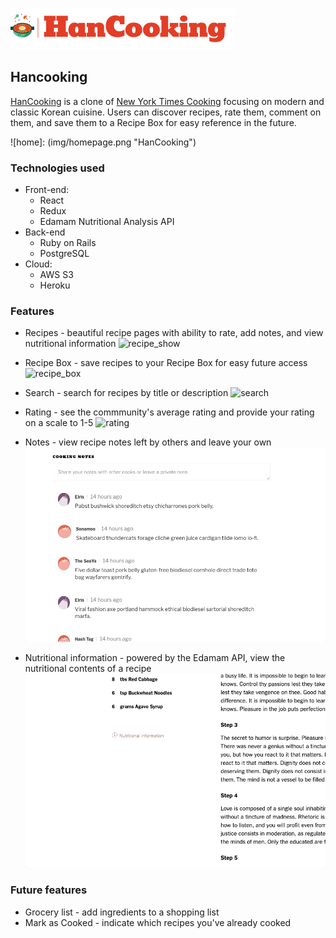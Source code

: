 ![logo](img/logo.png)
## Hancooking

[HanCooking](http://hancooking.herokuapp.com/#/) is a clone of [New York Times Cooking](https://cooking.nytimes.com/) focusing on modern and classic Korean cuisine. Users can discover recipes, rate them, comment on them, and save them to a Recipe Box for easy reference in the future.

![home]: (img/homepage.png "HanCooking")

### Technologies used
* Front-end:
  * React
  * Redux
  * Edamam Nutritional Analysis API
* Back-end
  * Ruby on Rails
  * PostgreSQL
* Cloud:
  * AWS S3
  * Heroku

### Features
* Recipes - beautiful recipe pages with ability to rate, add notes, and view nutritional information
  ![recipe_show](img/recipe_show.gif "Recipe Pages")

* Recipe Box - save recipes to your Recipe Box for easy future access
  ![recipe_box](img/recipe_box.gif "Recipe Box")

* Search - search for recipes by title or description
  ![search](img/search.gif "Search")

* Rating - see the commmunity's average rating and provide your rating on a scale to 1-5
  ![rating](img/rating.gif "Rating")

* Notes - view recipe notes left by others and leave your own
  ![notes](img/comment.gif "Notes")

* Nutritional information - powered by the Edamam API, view the nutritional contents of a recipe
  ![nutrition](img/nutr.gif "Nutrition")

### Future features
* Grocery list - add ingredients to a shopping list
* Mark as Cooked - indicate which recipes you've already cooked
